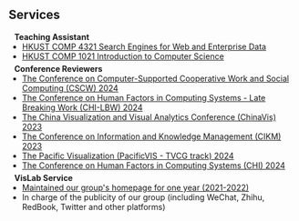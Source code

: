 ## Services

<h4 style="margin:0 10px 0;">Teaching Assistant</h4>

<ul style="margin:0 0 5px;">
  <li><a href="https://cse.hkust.edu.hk/~dlee/4321/"><autocolor>HKUST COMP 4321 Search Engines for Web and Enterprise Data</autocolor></a></li> 
  <li><a href="https://seng.hkust.edu.hk/sites/default/files/IMCE/UG/Course%20Syllabus/Fall_2022-2023/COMP1021_Fall%2022-23.pdf"><autocolor>HKUST COMP 1021 Introduction to Computer Science</autocolor></a></li>
</ul>

<h4 style="margin:0 10px 0;">Conference Reviewers</h4>

<ul style="margin:0 0 5px;">
  <li><a href="https://cscw.acm.org/2024/"><autocolor>The Conference on Computer-Supported Cooperative Work and Social Computing (CSCW) 2024</autocolor></a></li>
    <li><a href="https://chi2024.acm.org/for-authors/late-breaking-work/"><autocolor>The Conference on Human Factors in Computing Systems - Late Breaking Work (CHI-LBW) 2024</autocolor></a></li>
  <li><a href="https://chinavis.org/2023/english/index_en.html"><autocolor>The China Visualization and Visual Analytics Conference (ChinaVis) 2023</autocolor></a></li>
  <li><a href="https://uobevents.eventsair.com/cikm2023/"><autocolor>The Conference on Information and Knowledge Management (CIKM) 2023</autocolor></a></li>
  <li><a href="https://pacificvis.github.io/pvis2024/cfp/journal/"><autocolor> The Pacific Visualization (PacificVIS - TVCG track) 2024</autocolor></a></li>
  <li><a href="https://chi2024.acm.org/"><autocolor>The Conference on Human Factors in Computing Systems (CHI) 2024</autocolor></a></li>
</ul>

<h4 style="margin:0 10px 0;">VisLab Service</h4>

<ul style="margin:0 0 5px;">
  <li><a href="http://vis.cse.ust.hk/"><autocolor>Maintained our group's homepage for one year (2021-2022)</autocolor></a></li>
  <li><autocolor>In charge of the publicity of our group (including WeChat, Zhihu, RedBook, Twitter and other platforms)</autocolor></li>
</ul>
